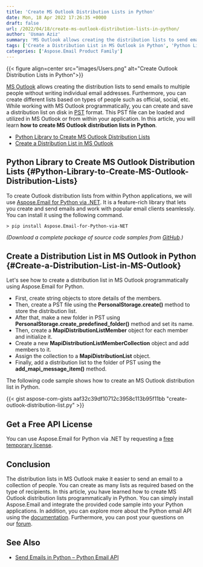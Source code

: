 ```yaml
---
title: 'Create MS Outlook Distribution Lists in Python'
date: Mon, 18 Apr 2022 17:26:35 +0000
draft: false
url: /2022/04/18/create-ms-outlook-distribution-lists-in-python/
author: 'Usman Aziz'
summary: 'MS Outlook allows creating the distribution lists to send emails to multiple people without writing individual email addresses. Furthermore, you can create different lists based on types of people such as official, social, etc. While working with MS Outlook programmatically, you can create and save a distribution list on disk in [PST][1] format. This PST file can be loaded and utilized in MS Outlook or from within your application. In this article, you will learn **how to create MS Outlook distribution lists in Python**.'
tags: ['Create a Distribution List in MS Outlook in Python', 'Python Library to Create MS Outlook Distribution Lists', 'Python Outlook Library']
categories: ['Aspose.Email Product Family']
---
```




{{< figure align=center src="images/Users.png" alt="Create Outlook Distribution Lists in Python">}}


[MS Outlook][2] allows creating the distribution lists to send emails to multiple people without writing individual email addresses. Furthermore, you can create different lists based on types of people such as official, social, etc. While working with MS Outlook programmatically, you can create and save a distribution list on disk in [PST][3] format. This PST file can be loaded and utilized in MS Outlook or from within your application. In this article, you will learn **how to create MS Outlook distribution lists in Python**.

*   [Python Library to Create MS Outlook Distribution Lists][4]
*   [Create a Distribution List in MS Outlook][5]

## Python Library to Create MS Outlook Distribution Lists {#Python-Library-to-Create-MS-Outlook-Distribution-Lists}

To create Outlook distribution lists from within Python applications, we will use [Aspose.Email for Python via .NET][6]. It is a feature-rich library that lets you create and send emails and work with popular email clients seamlessly. You can install it using the following command.

```
> pip install Aspose.Email-for-Python-via-NET
```

_(Download a complete package of source code samples from [GitHub][7].)_

## Create a Distribution List in MS Outlook in Python {#Create-a-Distribution-List-in-MS-Outlook}

Let's see how to create a distribution list in MS Outlook programmatically using Aspose.Email for Python.

*   First, create string objects to store details of the members.
*   Then, create a PST file using the **PersonalStorage.create()** method to store the distribution list.
*   After that, make a new folder in PST using **PersonalStorage.create\_predefined\_folder()** method and set its name.
*   Then, create a **MapiDistributionListMember** object for each member and initialize it.
*   Create a new **MapiDistributionListMemberCollection** object and add members to it.
*   Assign the collection to a **MapiDistributionList** object.
*   Finally, add a distribution list to the folder of PST using the **add\_mapi\_message\_item()** method.

The following code sample shows how to create an MS Outlook distribution list in Python.

{{< gist aspose-com-gists aaf32c39df10712c3958c113b95f11bb "create-outlook-distribution-list.py" >}}

## Get a Free API License

You can use Aspose.Email for Python via .NET by requesting a [free temporary license][8].

## Conclusion

The distribution lists in MS Outlook make it easier to send an email to a collection of people. You can create as many lists as required based on the type of recipients. In this article, you have learned how to create MS Outlook distribution lists programmatically in Python. You can simply install Aspose.Email and integrate the provided code sample into your Python applications. In addition, you can explore more about the Python email API using the [documentation][9]. Furthermore, you can post your questions on our [forum][10].

## See Also

*   [Send Emails in Python – Python Email API][11]




[1]: https://docs.fileformat.com/email/pst/
[2]: https://en.wikipedia.org/wiki/Microsoft_Outlook
[3]: https://docs.fileformat.com/email/pst/
[4]: #Python-Library-to-Create-MS-Outlook-Distribution-Lists
[5]: #Create-a-Distribution-List-in-MS-Outlook
[6]: https://products.aspose.com/email/python-net
[7]: https://github.com/aspose-email/Aspose.Email-Python-Dotnet
[8]: https://products.aspose.com/email
[9]: https://docs.aspose.com/email/python-net
[10]: https://forum.aspose.com/
[11]: https://blog.aspose.com/2021/05/21/send-emails-in-python/




